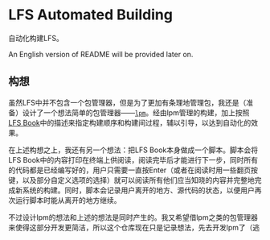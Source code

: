 # LFS Automated Building

自动化构建LFS。

An English version of README will be provided later on. 

## 构想

虽然LFS中并不包含一个包管理器，但是为了更加有条理地管理包，我还是（准备）设计了一个想法简单的包管理器——[`lpm`](https://github.com/Ytdpl/lpm)。经由lpm管理的构建，加上按照[LFS Book](https://linuxfromscratch.org/lfs/)中的描述来指定构建顺序和构建间过程，辅以引导，以达到自动化的效果。

在上述构想之上，我还有另一个想法：把LFS Book本身做成一个脚本。脚本会将LFS Book中的内容打印在终端上供阅读，阅读完毕后才能进行下一步，同时所有的代码都是已经编写好的，用户只需要一直按Enter（或者在阅读时用一些翻页按键，以及部分自定义选项的选择）就可以阅读所有他们应当知晓的内容并完整地完成新系统的构建。同时，脚本会记录用户离开的地方、源代码的状态，以便用户再次运行脚本时能从离开的地方继续。

不过设计lpm的想法和上述的想法是同时产生的。我又希望借lpm之类的包管理器来使得这部分开发更简洁，所以这个仓库现在只是记录想法，先去开发lpm了（逃